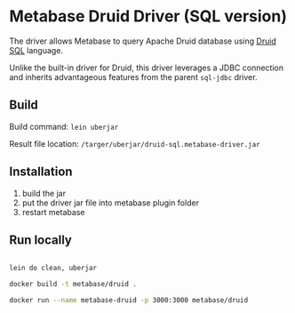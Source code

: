 # Metabase Druid Driver (SQL version)

The driver allows Metabase to query Apache Druid database using [Druid SQL](https://druid.apache.org/docs/latest/querying/sql-jdbc.html) language.

Unlike the built-in driver for Druid, this driver leverages a JDBC connection and inherits advantageous features from the parent `sql-jdbc` driver.

## Build

Build command: `lein uberjar`

Result file location: `/targer/uberjar/druid-sql.metabase-driver.jar`

## Installation

1. build the jar
2. put the driver jar file into metabase plugin folder
3. restart metabase

## Run locally

```bash

lein do clean, uberjar

docker build -t metabase/druid .

docker run --name metabase-druid -p 3000:3000 metabase/druid

```